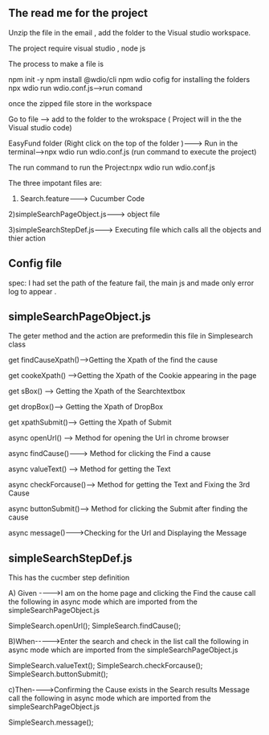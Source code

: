 The read me for the project
------------------------

Unzip the file in the email , add the folder to the Visual studio workspace.


The project require visual studio , node js 

The process to make a file is 

npm init -y
npm install @wdio/cli
npm wdio cofig for installing the folders 
npx wdio run wdio.conf.js-->run comand


once the zipped file store in the workspace

Go to file -->  add to the folder to the wrokspace  ( Project will in the the Visual studio code)

EasyFund folder (Right click on the top of the folder )---> Run in the terminal-->npx wdio run wdio.conf.js (run command to execute the project)

The run command to run the Project:npx wdio run wdio.conf.js

The three impotant files are:

1) Search.feature---> Cucumber Code

2)simpleSearchPageObject.js---> object file 

3)simpleSearchStepDef.js---> Executing file which calls all the objects and thier action


Config file
-----------
spec: I had set the path of the feature fail, the main js and made only error log to appear .

simpleSearchPageObject.js
------------------------
The geter method and the action are preformedin this file in Simplesearch class


get findCauseXpath()-->Getting the Xpath of the find the cause

get cookeXpath() -->Getting the Xpath of the Cookie appearing in the page

get sBox() --> Getting the Xpath of the Searchtextbox

get dropBox()--> Getting the Xpath of DropBox 

get xpathSubmit()--> Getting the Xpath of Submit

async openUrl() -->  Method for opening the Url in chrome browser

async findCause()--->  Method for clicking the Find a cause

async valueText() -->  Method for getting the Text 

async checkForcause()--> Method for getting the Text and Fixing the 3rd Cause

 async buttonSubmit()--> Method for clicking the Submit after finding the cause

async message()--->Checking for the Url and Displaying the Message

simpleSearchStepDef.js
------------------------

This has the cucmber step definition

A) Given ---->I am on the home page and clicking the Find the cause
  call the following in async mode which are imported from the simpleSearchPageObject.js

SimpleSearch.openUrl();
SimpleSearch.findCause();


B)When----->Enter the search and check in the list
   call the following in async mode which are imported from the simpleSearchPageObject.js

  SimpleSearch.valueText();
  SimpleSearch.checkForcause();
  SimpleSearch.buttonSubmit();


c)Then---->Confirming the Cause exists in the Search results Message
    call the following in async mode which are imported from the simpleSearchPageObject.js

SimpleSearch.message();
